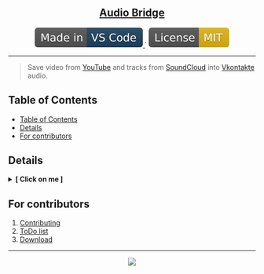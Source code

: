 
<p align="center">
	<h2 align="center">
		<a href="http://github.com/shonqwezon-team/AudioBridge">Audio Bridge</a>
	</h2>
</p>

<p align="center">
	<!--
		Static Badges
	-->
	<a href="http://code.visualstudio.com/">
		<img alt="[Made in VS Code]"
		src="./.github/static/Made_in-VS_Code-1f425f.svg"/>
	</a>˙
	<a href="http://opensource.org/licenses/MIT">
		<img alt="[License MIT]"
		src="./.github/static/License-MIT-yellow.svg"/>
	</a>
	<br>
	<!--
		Dinamic Badges
		Note: "../.." for escaping "blob/master"
	-->
	<!-- <a href="./../../actions/workflows/main.yml">
		<img alt="[CI status]"
		src="./../../actions/workflows/main.yml/badge.svg"/>
	</a>˙ -->
	<!-- <a href="./../../commits/">
		<img alt="[Last Commit]"
		src="https://img.shields.io/github/last-commit/shonqwezon-team/AudioBridge"/>
	</a> -->
</p>

---

> Save video from [YouTube](http://youtube.com/) and tracks from [SoundCloud](http://soundcloud.com/) into [Vkontakte](http://vk.com) audio.

## Table of Contents

- [Table of Contents](#table-of-contents)
- [Details](#details)
- [For contributors](#for-contributors)

## Details

<details>
	<summary><b>[ Click on me ]</b></summary>
	Hello there!
</details>

## For contributors

 1. [Contributing](./.github/CONTRIBUTING.md)
 1. [ToDo list](./.github/TODO.md)
 1. [Download](./.github/DOWNLOAD.md)

---

<p align="center">
  <img src="http://2ip.io/bar/ip3.gif"/>
</p>

